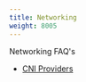```yaml
---
title: Networking
weight: 8005
---
```


Networking FAQ's

- [CNI Providers]({{<baseurl>}}/rancher/v2.0-v2.4/en/faq/networking/cni-providers/)

